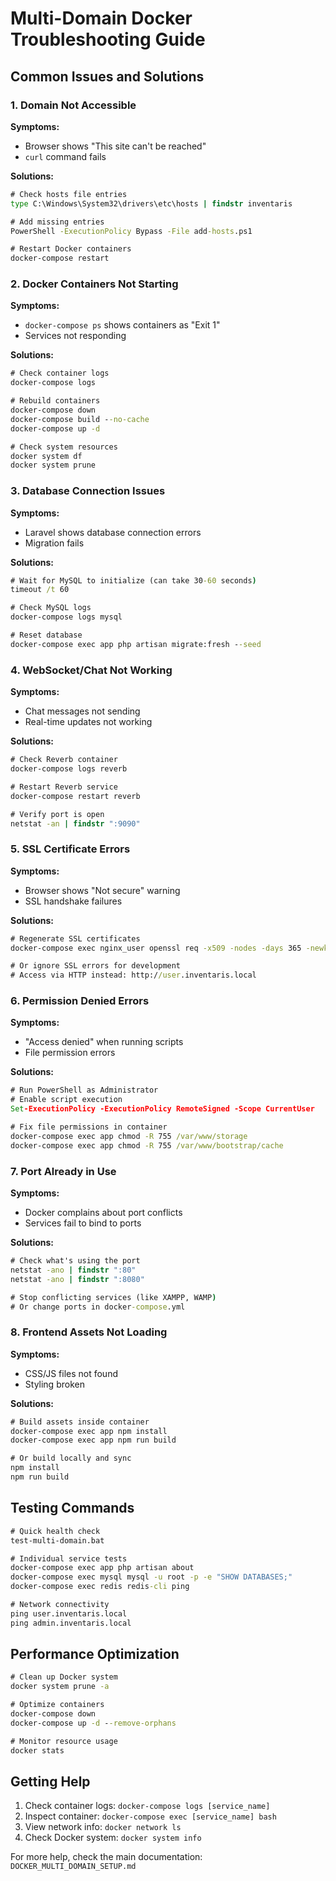 # Multi-Domain Docker Troubleshooting Guide

## Common Issues and Solutions

### 1. Domain Not Accessible

**Symptoms:**
- Browser shows "This site can't be reached"
- `curl` command fails

**Solutions:**
```bat
# Check hosts file entries
type C:\Windows\System32\drivers\etc\hosts | findstr inventaris

# Add missing entries
PowerShell -ExecutionPolicy Bypass -File add-hosts.ps1

# Restart Docker containers
docker-compose restart
```

### 2. Docker Containers Not Starting

**Symptoms:**
- `docker-compose ps` shows containers as "Exit 1"
- Services not responding

**Solutions:**
```bat
# Check container logs
docker-compose logs

# Rebuild containers
docker-compose down
docker-compose build --no-cache
docker-compose up -d

# Check system resources
docker system df
docker system prune
```

### 3. Database Connection Issues

**Symptoms:**
- Laravel shows database connection errors
- Migration fails

**Solutions:**
```bat
# Wait for MySQL to initialize (can take 30-60 seconds)
timeout /t 60

# Check MySQL logs
docker-compose logs mysql

# Reset database
docker-compose exec app php artisan migrate:fresh --seed
```

### 4. WebSocket/Chat Not Working

**Symptoms:**
- Chat messages not sending
- Real-time updates not working

**Solutions:**
```bat
# Check Reverb container
docker-compose logs reverb

# Restart Reverb service
docker-compose restart reverb

# Verify port is open
netstat -an | findstr ":9090"
```

### 5. SSL Certificate Errors

**Symptoms:**
- Browser shows "Not secure" warning
- SSL handshake failures

**Solutions:**
```bat
# Regenerate SSL certificates
docker-compose exec nginx_user openssl req -x509 -nodes -days 365 -newkey rsa:2048 -keyout /etc/nginx/ssl/user.key -out /etc/nginx/ssl/user.crt

# Or ignore SSL errors for development
# Access via HTTP instead: http://user.inventaris.local
```

### 6. Permission Denied Errors

**Symptoms:**
- "Access denied" when running scripts
- File permission errors

**Solutions:**
```bat
# Run PowerShell as Administrator
# Enable script execution
Set-ExecutionPolicy -ExecutionPolicy RemoteSigned -Scope CurrentUser

# Fix file permissions in container
docker-compose exec app chmod -R 755 /var/www/storage
docker-compose exec app chmod -R 755 /var/www/bootstrap/cache
```

### 7. Port Already in Use

**Symptoms:**
- Docker complains about port conflicts
- Services fail to bind to ports

**Solutions:**
```bat
# Check what's using the port
netstat -ano | findstr ":80"
netstat -ano | findstr ":8080"

# Stop conflicting services (like XAMPP, WAMP)
# Or change ports in docker-compose.yml
```

### 8. Frontend Assets Not Loading

**Symptoms:**
- CSS/JS files not found
- Styling broken

**Solutions:**
```bat
# Build assets inside container
docker-compose exec app npm install
docker-compose exec app npm run build

# Or build locally and sync
npm install
npm run build
```

## Testing Commands

```bat
# Quick health check
test-multi-domain.bat

# Individual service tests
docker-compose exec app php artisan about
docker-compose exec mysql mysql -u root -p -e "SHOW DATABASES;"
docker-compose exec redis redis-cli ping

# Network connectivity
ping user.inventaris.local
ping admin.inventaris.local
```

## Performance Optimization

```bat
# Clean up Docker system
docker system prune -a

# Optimize containers
docker-compose down
docker-compose up -d --remove-orphans

# Monitor resource usage
docker stats
```

## Getting Help

1. Check container logs: `docker-compose logs [service_name]`
2. Inspect container: `docker-compose exec [service_name] bash`
3. View network info: `docker network ls`
4. Check Docker system: `docker system info`

For more help, check the main documentation: `DOCKER_MULTI_DOMAIN_SETUP.md`
